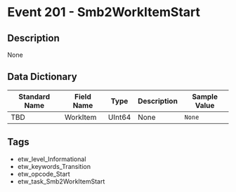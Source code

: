 # Event 201 - Smb2WorkItemStart

## Description
None

## Data Dictionary
|Standard Name|Field Name|Type|Description|Sample Value|
|---|---|---|---|---|
|TBD|WorkItem|UInt64|None|`None`|

## Tags
* etw_level_Informational
* etw_keywords_Transition
* etw_opcode_Start
* etw_task_Smb2WorkItemStart